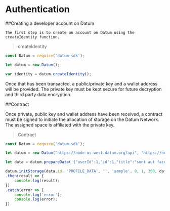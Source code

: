 # Authentication


##Creating a developer account on Datum

	The first step is to create an account on Datum using the createIdentity function.

>createIdentity

```javascript
const Datum = require('datum-sdk');

let datum = new Datum();

var identity = datum.createIdentity();
```
Once that has been transacted, a public/private key and a wallet address will be provided.
The private key must be kept secure for future decryption and third party data encryption.

##Contract

Once private, public key and wallet address have been received, a contract must be signed to initiate the allocation of storage on the Datum Network.
The assigned space is affiliated with the private key.

> Contract

```javascript
const Datum = require('datum-sdk');

let datum = new Datum("https://node-us-west.datum.org/api", "https://node-eu-west.datum.org/storage", [privateKey]);

let data = datum.prepareData('{"userId":1,"id":1,"title":"sunt aut facere repellat provident occaecati excepturi optio reprehenderit","body":"quia et suscipit suscipit recusandae consequuntur expedita et cum reprehenderit molestiae ut ut quas totam nostrum rerum est autem sunt rem eveniet architecto"}');

datum.initStorage(data.id, 'PROFILE_DATA', '', 'sample', 0, 1, 360, data.encryptedSecret)
.then(result => {
    console.log(result);
})
.catch(error => {
    console.log('error');
    console.log(error);
})